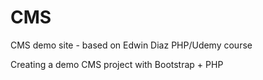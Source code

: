 # CMS
CMS demo site - based on Edwin Diaz PHP/Udemy course

Creating a demo CMS project with Bootstrap + PHP
